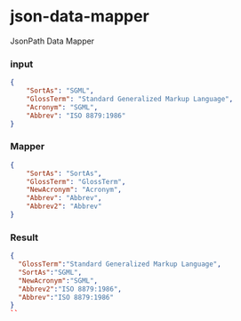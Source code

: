 # json-data-mapper
JsonPath Data Mapper

### input

```json
{
	"SortAs": "SGML",
	"GlossTerm": "Standard Generalized Markup Language",
	"Acronym": "SGML",
	"Abbrev": "ISO 8879:1986"
}
```
### Mapper

```json
{
  	"SortAs": "SortAs",
	"GlossTerm": "GlossTerm",
	"NewAcronym": "Acronym",
	"Abbrev": "Abbrev",
	"Abbrev2": "Abbrev"
}
```

### Result

```json
{
  "GlossTerm":"Standard Generalized Markup Language",
  "SortAs":"SGML",
  "NewAcronym":"SGML",
  "Abbrev2":"ISO 8879:1986",
  "Abbrev":"ISO 8879:1986"
}
``
